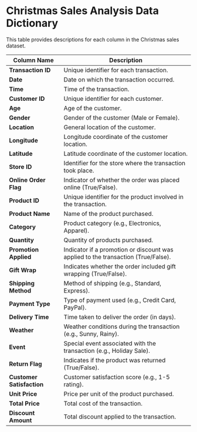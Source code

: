 # Christmas Sales Analysis Data Dictionary

This table provides descriptions for each column in the Christmas sales dataset.

| Column Name             | Description |
|-------------------------|-------------|
| **Transaction ID**      | Unique identifier for each transaction. |
| **Date**               | Date on which the transaction occurred. |
| **Time**               | Time of the transaction. |
| **Customer ID**        | Unique identifier for each customer. |
| **Age**                | Age of the customer. |
| **Gender**             | Gender of the customer (Male or Female). |
| **Location**           | General location of the customer. |
| **Longitude**          | Longitude coordinate of the customer location. |
| **Latitude**           | Latitude coordinate of the customer location. |
| **Store ID**           | Identifier for the store where the transaction took place. |
| **Online Order Flag**  | Indicator of whether the order was placed online (True/False). |
| **Product ID**         | Unique identifier for the product involved in the transaction. |
| **Product Name**       | Name of the product purchased. |
| **Category**           | Product category (e.g., Electronics, Apparel). |
| **Quantity**          | Quantity of products purchased. |
| **Promotion Applied**  | Indicator if a promotion or discount was applied to the transaction (True/False). |
| **Gift Wrap**          | Indicates whether the order included gift wrapping (True/False). |
| **Shipping Method**    | Method of shipping (e.g., Standard, Express). |
| **Payment Type**       | Type of payment used (e.g., Credit Card, PayPal). |
| **Delivery Time**      | Time taken to deliver the order (in days). |
| **Weather**           | Weather conditions during the transaction (e.g., Sunny, Rainy). |
| **Event**             | Special event associated with the transaction (e.g., Holiday Sale). |
| **Return Flag**       | Indicates if the product was returned (True/False). |
| **Customer Satisfaction** | Customer satisfaction score (e.g., 1-5 rating). |
| **Unit Price**        | Price per unit of the product purchased. |
| **Total Price**       | Total cost of the transaction. |
| **Discount Amount**   | Total discount applied to the transaction. |


